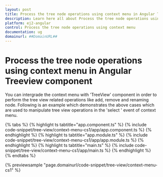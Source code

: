 ```yaml
---
layout: post
title: Process the tree node operations using context menu in Angular Treeview component | Syncfusion
description: Learn here all about Process the tree node operations using context menu in Syncfusion Angular Treeview component of Syncfusion Essential JS 2 and more.
platform: ej2-angular
control: Process the tree node operations using context menu 
documentation: ug
domainurl: ##DomainURL##
---
```


# Process the tree node operations using context menu in Angular Treeview component

You can intergrade the context menu with 'TreeView' component in order to perform the tree view related operations like add, remove and renaming node.
Following is an example which demonstrates the above cases which are used to manipulate tree view operations in the 'select ' event of context menu.

{% tabs %}
{% highlight ts tabtitle="app.component.ts" %}
{% include code-snippet/tree-view/context-menu-cs1/app/app.component.ts %}
{% endhighlight %}
{% highlight ts tabtitle="app.module.ts" %}
{% include code-snippet/tree-view/context-menu-cs1/app/app.module.ts %}
{% endhighlight %}
{% highlight ts tabtitle="main.ts" %}
{% include code-snippet/tree-view/context-menu-cs1/app/main.ts %}
{% endhighlight %}
{% endtabs %}
  
{% previewsample "page.domainurl/code-snippet/tree-view/context-menu-cs1" %}